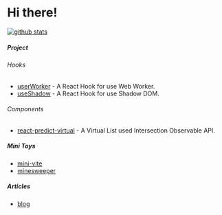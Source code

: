 # Hi there!

[![github stats](https://github-readme-stats.vercel.app/api?username=mysteryven&count_private=true&theme=dracula)](https://github.com/anuraghazra/github-readme-stats) 

##### Project

###### Hooks

- [userWorker](https://github.com/mysteryven/use-worker) - A React Hook for use Web Worker.
- [useShadow](https://github.com/mysteryven/use-shadow) - A React Hook for use Shadow DOM.

###### Components

- [react-predict-virtual](https://github.com/mysteryven/react-virtual-list) - A Virtual List used Intersection Observable API.

##### Mini Toys

- [mini-vite](https://github.com/mysteryven/mini-vite)
- [minesweeper](https://github.com/mysteryven/mine-sweeper)

##### Articles

- [blog](https://juejin.cn/user/430664290155751)

